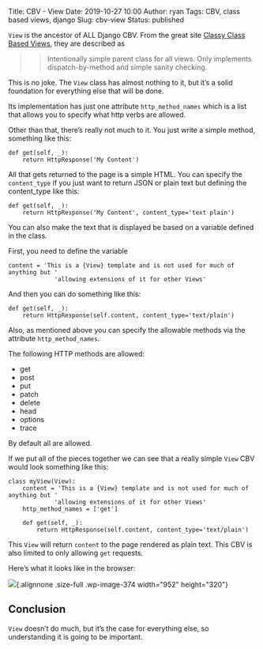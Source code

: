 Title: CBV - View
Date: 2019-10-27 10:00
Author: ryan
Tags: CBV, class based views, django
Slug: cbv-view
Status: published

`View` is the ancestor of ALL Django CBV. From the great site [Classy Class Based Views](http://ccbv.co.uk), they are described as

> > Intentionally simple parent class for all views. Only implements dispatch-by-method and simple sanity checking.

This is no joke. The `View` class has almost nothing to it, but it’s a solid foundation for everything else that will be done.

Its implementation has just one attribute `http_method_names` which is a list that allows you to specify what http verbs are allowed.

Other than that, there’s really not much to it. You just write a simple method, something like this:

    def get(self, _):
        return HttpResponse('My Content')

All that gets returned to the page is a simple HTML. You can specify the `content_type` if you just want to return JSON or plain text but defining the content_type like this:

    def get(self, _):
        return HttpResponse('My Content', content_type='text plain')

You can also make the text that is displayed be based on a variable defined in the class.

First, you need to define the variable

    content = 'This is a {View} template and is not used for much of anything but '   
                 'allowing extensions of it for other Views'

And then you can do something like this:

    def get(self, _):
        return HttpResponse(self.content, content_type='text/plain')

Also, as mentioned above you can specify the allowable methods via the attribute `http_method_names`.

The following HTTP methods are allowed:

-   get
-   post
-   put
-   patch
-   delete
-   head
-   options
-   trace

By default all are allowed.

If we put all of the pieces together we can see that a really simple `View` CBV would look something like this:

    class myView(View):
        content = 'This is a {View} template and is not used for much of anything but '   
                 'allowing extensions of it for other Views'
        http_method_names = ['get']

        def get(self, _):
            return HttpResponse(self.content, content_type='text/plain')

This `View` will return `content` to the page rendered as plain text. This CBV is also limited to only allowing `get` requests.

Here’s what it looks like in the browser:

![](/images/uploads/2019/10/F817D382-9A10-45C6-B30A-D66AAD942F80_4_5005_c.jpeg){.alignnone .size-full .wp-image-374 width="952" height="320"}

## Conclusion

`View` doesn’t do much, but it’s the case for everything else, so understanding it is going to be important.
